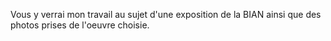 Vous y verrai mon travail au sujet d'une exposition de la BIAN ainsi que des photos prises de l'oeuvre choisie.
